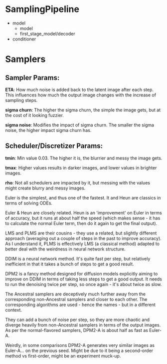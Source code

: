 
# SamplingPipeline
- model
    - model
    - first_stage_model/decoder
- conditioner

# Samplers
## Sampler Params:

__ETA__: How much noise is added back to the latent image after each step. This influences how much the output image changes with the increase of sampling steps.

__sigma churn__: The higher the sigma churn, the simple the image gets, but at the cost of it looking fuzzier.

__sigma noise__: Modifies the impact of sigma churn. The smaller the sigma noise, the higher impact sigma churn has. 

## Scheduler/Discretizer Params:

__tmin__: Min value 0.03. The higher it is, the blurrier and messy the image gets.

__tmax__: Higher values results in darker images, and lower values in brighter images. 

__rho__: Not all schedulers are impacted by it, but messing with the values might create blurry and messy images.

Euler is the simplest, and thus one of the fastest. It and Heun are classics in terms of solving ODEs.

Euler & Heun are closely related. Heun is an 'improvement' on Euler in terms of accuracy, but it runs at about half the speed (which makes sense - it has to calculate the normal Euler term, then do it again to get the final output).

LMS and PLMS are their cousins - they use a related, but slightly different approach (averaging out a couple of steps in the past to improve accuracy). As I understand it, PLMS is effectively LMS (a classical method) adapted to better deal with the weirdness in neural network structure.

DDIM is a neural network method. It's quite fast per step, but relatively inefficient in that it takes a bunch of steps to get a good result.

DPM2 is a fancy method designed for diffusion models explicitly aiming to improve on DDIM in terms of taking less steps to get a good output. It needs to run the denoising twice per step, so once again - it's about twice as slow.

The Ancestral samplers are deceptively much further away from the corresponding non-Ancestral samplers and closer to each other. The corresponding algorithms are used - hence the names - but in a different context.

They can add a bunch of noise per step, so they are more chaotic and diverge heavily from non-Ancestral samplers in terms of the output images. As per the normal-flavored samplers, DPM2-A is about half as fast as Euler-A.

Weirdly, in some comparisons DPM2-A generates very similar images as Euler-A... on the previous seed. Might be due to it being a second-order method vs first-order, might be an experiment muck-up. 